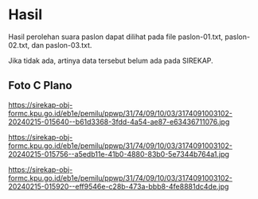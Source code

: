 # Hasil

Hasil perolehan suara paslon dapat dilihat pada file paslon-01.txt, paslon-02.txt, dan paslon-03.txt.

Jika tidak ada, artinya data tersebut belum ada pada SIREKAP.

## Foto C Plano

https://sirekap-obj-formc.kpu.go.id/eb1e/pemilu/ppwp/31/74/09/10/03/3174091003102-20240215-015640--b61d3368-3fdd-4a54-ae87-e63436711076.jpg

https://sirekap-obj-formc.kpu.go.id/eb1e/pemilu/ppwp/31/74/09/10/03/3174091003102-20240215-015756--a5edb11e-41b0-4880-83b0-5e7344b764a1.jpg

https://sirekap-obj-formc.kpu.go.id/eb1e/pemilu/ppwp/31/74/09/10/03/3174091003102-20240215-015920--eff9546e-c28b-473a-bbb8-4fe8881dc4de.jpg
